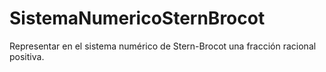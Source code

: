 # SistemaNumericoSternBrocot
Representar en el sistema numérico de Stern-Brocot una  fracción racional positiva.
